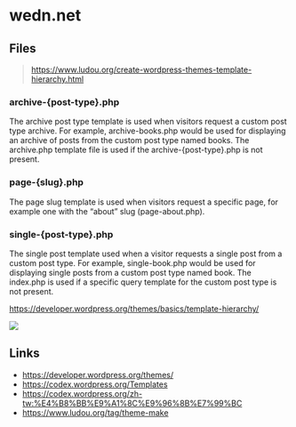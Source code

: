 # wedn.net

## Files

> https://www.ludou.org/create-wordpress-themes-template-hierarchy.html

### archive-{post-type}.php

The archive post type template is used when visitors request a custom post type archive. For example, archive-books.php would be used for displaying an archive of posts from the custom post type named books. The archive.php template file is used if the archive-{post-type}.php is not present.

### page-{slug}.php

The page slug template is used when visitors request a specific page, for example one with the “about” slug (page-about.php).

### single-{post-type}.php

The single post template used when a visitor requests a single post from a custom post type. For example, single-book.php would be used for displaying single posts from a custom post type named book. The index.php is used if a specific query template for the custom post type is not present.

https://developer.wordpress.org/themes/basics/template-hierarchy/

![](https://developer.wordpress.org/files/2014/10/template-hierarchy.png)

## Links

- https://developer.wordpress.org/themes/
- https://codex.wordpress.org/Templates
- https://codex.wordpress.org/zh-tw:%E4%B8%BB%E9%A1%8C%E9%96%8B%E7%99%BC
- https://www.ludou.org/tag/theme-make
